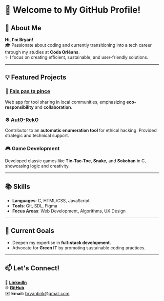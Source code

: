 # 👋 Welcome to My GitHub Profile!

## 🚀 About Me  
**Hi, I'm Bryan!**  
🎓 Passionate about coding and currently transitioning into a tech career through my studies at **Coda Orléans**.  
✨ I focus on creating efficient, sustainable, and user-friendly solutions.

---

## 💡 Featured Projects  
### 🌟 [Fais pas ta pince](https://github.com/BrB93/Fais-pas-ta-pince)  
Web app for tool sharing in local communities, emphasizing **eco-responsibility** and **collaboration**.  

### ⚙️ [AutO-RekO](https://github.com/rattus-digitalis/Autoreko)  
Contributor to an **automatic enumeration tool** for ethical hacking. Provided strategic and technical support.  

### 🎮 Game Development  
Developed classic games like **Tic-Tac-Toe**, **Snake**, and **Sokoban** in C, showcasing logic and creativity.  

---

## 📚 Skills  
- **Languages**: C, HTML/CSS, JavaScript  
- **Tools**: Git, SDL, Figma  
- **Focus Areas**: Web Development, Algorithms, UX Design  

---

## 🌱 Current Goals  
- Deepen my expertise in **full-stack development**.  
- Advocate for **Green IT** by promoting sustainable coding practices.

---

## 📫 Let's Connect!  
💼 [**LinkedIn**](https://www.linkedin.com/in/bryan-brik/)  
🌐 [**GitHub**](https://github.com/BrB93)  
✉️ **Email:** [bryanbrik@gmail.com](mailto:bryanbrik@gmail.com)
